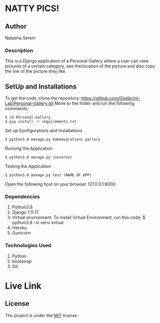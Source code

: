 # NATTY PICS!

## Author
Natasha Serem

### Description
This is a Django application of a Personal Gallery where a user can view pictures of a certain category, see the location of the picture and also copy the link of the picture they like.

## SetUp and Installations
To get the code, clone the repository:  https://github.com/Chebichii-Lab/Personal-Gallery.git
Move to the folder and run the following commands;

    $ cd Personal-Gallery
    $ pip install -r requirements.txt

Set up Configurations and Installations

    $ python3.8 manage.py makemigrations gallery

Running the Application

    $ python3.8 manage.py runserver

Testing the Application

    $ python3.8 manage.py test (NAME_OF_APP)

Open the following host on your browser 127.0.0.1:8000

### Dependencies
1. Python3.8
2. Django 1.11.17
3. Virtual environment. To install Virtual Environment, run this code; $ python3.8 -m venv virtual
4. Heroku
5. Gunicorn

### Technologies Used
1. Python
2. bootstrap
3. Git

# Live Link

## License
The project is under the [MIT](LICENSE) license.